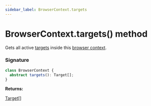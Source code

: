 ```yaml
---
sidebar_label: BrowserContext.targets
---
```


# BrowserContext.targets() method

Gets all active [targets](./puppeteer.target.md) inside this [browser context](./puppeteer.browsercontext.md).

### Signature

```typescript
class BrowserContext {
  abstract targets(): Target[];
}
```

**Returns:**

[Target](./puppeteer.target.md)\[\]
